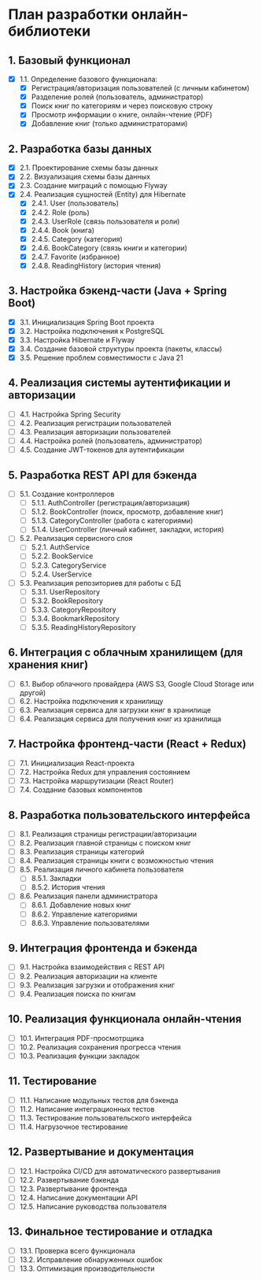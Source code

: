 # План разработки онлайн-библиотеки

## 1. Базовый функционал
- [x] 1.1. Определение базового функционала:
   - [x] Регистрация/авторизация пользователей (с личным кабинетом)
   - [x] Разделение ролей (пользователь, администратор)
   - [x] Поиск книг по категориям и через поисковую строку
   - [x] Просмотр информации о книге, онлайн-чтение (PDF)
   - [x] Добавление книг (только администраторами)

## 2. Разработка базы данных
- [x] 2.1. Проектирование схемы базы данных
- [x] 2.2. Визуализация схемы базы данных
- [x] 2.3. Создание миграций с помощью Flyway
- [x] 2.4. Реализация сущностей (Entity) для Hibernate
   - [x] 2.4.1. User (пользователь)
   - [x] 2.4.2. Role (роль)
   - [x] 2.4.3. UserRole (связь пользователя и роли)
   - [x] 2.4.4. Book (книга)
   - [x] 2.4.5. Category (категория)
   - [x] 2.4.6. BookCategory (связь книги и категории)
   - [x] 2.4.7. Favorite (избранное)
   - [x] 2.4.8. ReadingHistory (история чтения)

## 3. Настройка бэкенд-части (Java + Spring Boot)
- [x] 3.1. Инициализация Spring Boot проекта
- [x] 3.2. Настройка подключения к PostgreSQL
- [x] 3.3. Настройка Hibernate и Flyway
- [x] 3.4. Создание базовой структуры проекта (пакеты, классы)
- [x] 3.5. Решение проблем совместимости с Java 21

## 4. Реализация системы аутентификации и авторизации
- [ ] 4.1. Настройка Spring Security
- [ ] 4.2. Реализация регистрации пользователей
- [ ] 4.3. Реализация авторизации пользователей
- [ ] 4.4. Настройка ролей (пользователь, администратор)
- [ ] 4.5. Создание JWT-токенов для аутентификации

## 5. Разработка REST API для бэкенда
- [ ] 5.1. Создание контроллеров
   - [ ] 5.1.1. AuthController (регистрация/авторизация)
   - [ ] 5.1.2. BookController (поиск, просмотр, добавление книг)
   - [ ] 5.1.3. CategoryController (работа с категориями)
   - [ ] 5.1.4. UserController (личный кабинет, закладки, история)
- [ ] 5.2. Реализация сервисного слоя
   - [ ] 5.2.1. AuthService
   - [ ] 5.2.2. BookService
   - [ ] 5.2.3. CategoryService
   - [ ] 5.2.4. UserService
- [ ] 5.3. Реализация репозиториев для работы с БД
   - [ ] 5.3.1. UserRepository
   - [ ] 5.3.2. BookRepository
   - [ ] 5.3.3. CategoryRepository
   - [ ] 5.3.4. BookmarkRepository
   - [ ] 5.3.5. ReadingHistoryRepository

## 6. Интеграция с облачным хранилищем (для хранения книг)
- [ ] 6.1. Выбор облачного провайдера (AWS S3, Google Cloud Storage или другой)
- [ ] 6.2. Настройка подключения к хранилищу
- [ ] 6.3. Реализация сервиса для загрузки книг в хранилище
- [ ] 6.4. Реализация сервиса для получения книг из хранилища

## 7. Настройка фронтенд-части (React + Redux)
- [ ] 7.1. Инициализация React-проекта
- [ ] 7.2. Настройка Redux для управления состоянием
- [ ] 7.3. Настройка маршрутизации (React Router)
- [ ] 7.4. Создание базовых компонентов

## 8. Разработка пользовательского интерфейса
- [ ] 8.1. Реализация страницы регистрации/авторизации
- [ ] 8.2. Реализация главной страницы с поиском книг
- [ ] 8.3. Реализация страницы категорий
- [ ] 8.4. Реализация страницы книги с возможностью чтения
- [ ] 8.5. Реализация личного кабинета пользователя
   - [ ] 8.5.1. Закладки
   - [ ] 8.5.2. История чтения
- [ ] 8.6. Реализация панели администратора
   - [ ] 8.6.1. Добавление новых книг
   - [ ] 8.6.2. Управление категориями
   - [ ] 8.6.3. Управление пользователями

## 9. Интеграция фронтенда и бэкенда
- [ ] 9.1. Настройка взаимодействия с REST API
- [ ] 9.2. Реализация авторизации на клиенте
- [ ] 9.3. Реализация загрузки и отображения книг
- [ ] 9.4. Реализация поиска по книгам

## 10. Реализация функционала онлайн-чтения
- [ ] 10.1. Интеграция PDF-просмотрщика
- [ ] 10.2. Реализация сохранения прогресса чтения
- [ ] 10.3. Реализация функции закладок

## 11. Тестирование
- [ ] 11.1. Написание модульных тестов для бэкенда
- [ ] 11.2. Написание интеграционных тестов
- [ ] 11.3. Тестирование пользовательского интерфейса
- [ ] 11.4. Нагрузочное тестирование

## 12. Развертывание и документация
- [ ] 12.1. Настройка CI/CD для автоматического развертывания
- [ ] 12.2. Развертывание бэкенда
- [ ] 12.3. Развертывание фронтенда
- [ ] 12.4. Написание документации API
- [ ] 12.5. Написание руководства пользователя

## 13. Финальное тестирование и отладка
- [ ] 13.1. Проверка всего функционала
- [ ] 13.2. Исправление обнаруженных ошибок
- [ ] 13.3. Оптимизация производительности
